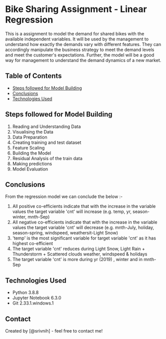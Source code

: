 
# Bike Sharing Assignment - Linear Regression
This is a assignment to model the demand for shared bikes with the available independent variables. It will be used by the management to understand how exactly the demands vary with different features. They can accordingly manipulate the business strategy to meet the demand levels and meet the customer's expectations. Further, the model will be a good way for management to understand the demand dynamics of a new market. 


## Table of Contents
* [Steps followed for Model Building](#steps-followed-for-model-building)
* [Conclusions](#conclusions)
* [Technologies Used](#technologies-used)

## Steps followed for Model Building
1. Reading and Understanding Data
2. Visualising the Data
3. Data Preparation
4. Creating training and test dataset
5. Feature Scaling
6. Building the Model
7. Residual Analysis of the train data
8. Making predictions
9. Model Evaluation

## Conclusions
From the regression model we can conclude the below :-
1. All positive co-efficients indicate that with the increase in the variable values the target variable 'cnt' will increase (e.g. temp, yr, season-winter, mnth-Sep)
2. All negative co-efficients indicate that with the increase in the variable values the target variable 'cnt' will decrease (e.g. mnth-July, holiday, season-spring, windspeed, weathersit-Light Snow)
3. 'temp' is the most significant variable for target variable 'cnt' as it has highest co-efficient
4. The target variable 'cnt' reduces during Light Snow, Light Rain + Thunderstorm + Scattered clouds weather,  windspeed & holidays
5. The target variable 'cnt' is more during yr (2019) , winter and in mnth-Sep

## Technologies Used
- Python 3.8.8
- Jupyter Notebook 6.3.0
- Git 2.33.1.windows.1

## Contact
Created by [@srivnih] - feel free to contact me!